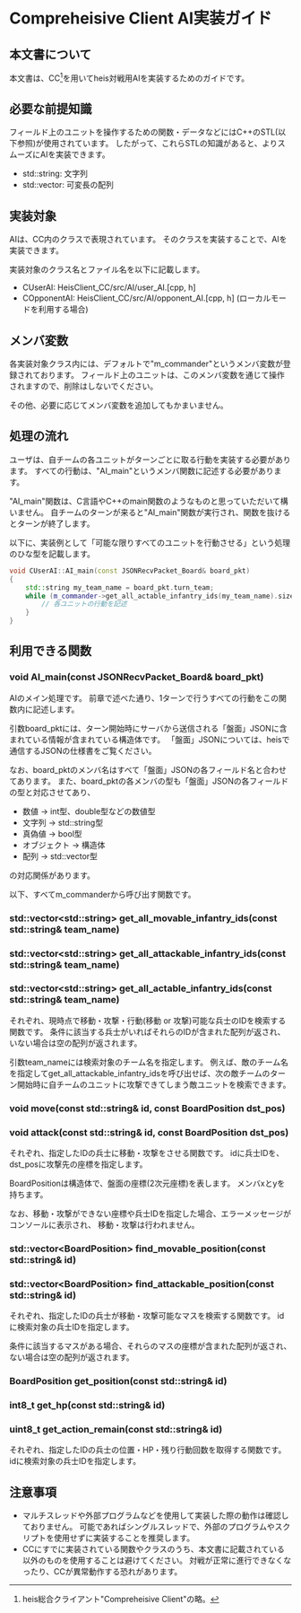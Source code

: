 # Compreheisive Client AI実装ガイド

## 本文書について

本文書は、CC[^CC]を用いてheis対戦用AIを実装するためのガイドです。



## 必要な前提知識

フィールド上のユニットを操作するための関数・データなどにはC++のSTL(以下参照)が使用されています。
したがって、これらSTLの知識があると、よりスムーズにAIを実装できます。

- std::string: 文字列
- std::vector: 可変長の配列



## 実装対象

AIは、CC内のクラスで表現されています。
そのクラスを実装することで、AIを実装できます。

実装対象のクラス名とファイル名を以下に記載します。

- CUserAI: HeisClient_CC/src/AI/user_AI.[cpp, h]
- COpponentAI: HeisClient_CC/src/AI/opponent_AI.[cpp, h] (ローカルモードを利用する場合)



## メンバ変数

各実装対象クラス内には、デフォルトで"m_commander"というメンバ変数が登録されております。
フィールド上のユニットは、このメンバ変数を通じて操作されますので、削除はしないでください。

その他、必要に応じてメンバ変数を追加してもかまいません。



## 処理の流れ

ユーザは、自チームの各ユニットがターンごとに取る行動を実装する必要があります。
すべての行動は、"AI_main"というメンバ関数に記述する必要があります。

"AI_main"関数は、C言語やC++のmain関数のようなものと思っていただいて構いません。
自チームのターンが来ると"AI_main"関数が実行され、関数を抜けるとターンが終了します。

以下に、実装例として「可能な限りすべてのユニットを行動させる」という処理のひな型を記載します。

```C++
void CUserAI::AI_main(const JSONRecvPacket_Board& board_pkt)
{
	std::string my_team_name = board_pkt.turn_team;
	while (m_commander->get_all_actable_infantry_ids(my_team_name).size() != 0) {
		// 各ユニットの行動を記述
	}
}
```



## 利用できる関数

### void AI_main(const JSONRecvPacket_Board& board_pkt)

AIのメイン処理です。
前章で述べた通り、1ターンで行うすべての行動をこの関数内に記述します。

引数board_pktには、ターン開始時にサーバから送信される「盤面」JSONに含まれている情報が含まれている構造体です。
「盤面」JSONについては、heisで通信するJSONの仕様書をご覧ください。

なお、board_pktのメンバ名はすべて「盤面」JSONの各フィールド名と合わせてあります。
また、board_pktの各メンバの型も「盤面」JSONの各フィールドの型と対応させてあり、

- 数値 -> int型、double型などの数値型
- 文字列 -> std::string型
- 真偽値 -> bool型
- オブジェクト -> 構造体
- 配列 -> std::vector型

の対応関係があります。



以下、すべてm_commanderから呼び出す関数です。

### std::vector\<std::string\> get_all_movable_infantry_ids(const std::string& team_name)

### std::vector\<std::string\> get_all_attackable_infantry_ids(const std::string& team_name)

### std::vector\<std::string\> get_all_actable_infantry_ids(const std::string& team_name)

それぞれ、現時点で移動・攻撃・行動(移動 or 攻撃)可能な兵士のIDを検索する関数です。
条件に該当する兵士がいればそれらのIDが含まれた配列が返され、いない場合は空の配列が返されます。

引数team_nameには検索対象のチーム名を指定します。
例えば、敵のチーム名を指定してget_all_attackable_infantry_idsを呼び出せば、次の敵チームのターン開始時に自チームのユニットに攻撃できてしまう敵ユニットを検索できます。



### void move(const std::string& id, const BoardPosition dst_pos)

### void attack(const std::string& id, const BoardPosition dst_pos)

それぞれ、指定したIDの兵士に移動・攻撃をさせる関数です。
idに兵士IDを、dst_posに攻撃先の座標を指定します。

BoardPositionは構造体で、盤面の座標(2次元座標)を表します。
メンバxとyを持ちます。

なお、移動・攻撃ができない座標や兵士IDを指定した場合、エラーメッセージがコンソールに表示され、
移動・攻撃は行われません。



### std::vector\<BoardPosition\> find_movable_position(const std::string& id)

### std::vector\<BoardPosition\> find_attackable_position(const std::string& id)

それぞれ、指定したIDの兵士が移動・攻撃可能なマスを検索する関数です。
idに検索対象の兵士IDを指定します。

条件に該当するマスがある場合、それらのマスの座標が含まれた配列が返され、ない場合は空の配列が返されます。



### BoardPosition get_position(const std::string& id)

### int8_t get_hp(const std::string& id)

### uint8_t get_action_remain(const std::string& id)

それぞれ、指定したIDの兵士の位置・HP・残り行動回数を取得する関数です。
idに検索対象の兵士IDを指定します。



## 注意事項

- マルチスレッドや外部プログラムなどを使用して実装した際の動作は確認しておりません。
  可能であればシングルスレッドで、外部のプログラムやスクリプトを使用せずに実装することを推奨します。
- CCにすでに実装されている関数やクラスのうち、本文書に記載されている以外のものを使用することは避けてください。
  対戦が正常に進行できなくなったり、CCが異常動作する恐れがあります。



[^CC]: heis総合クライアント"Compreheisive Client"の略。

